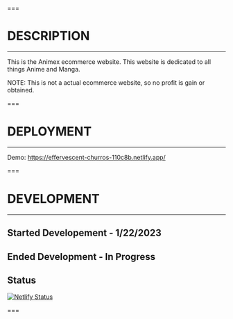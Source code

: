 ===

# DESCRIPTION

---

This is the Animex ecommerce website. This website is dedicated to all things Anime and Manga.

NOTE: This is not a actual ecommerce website, so no profit is gain or obtained.

===

# DEPLOYMENT

---

Demo: https://effervescent-churros-110c8b.netlify.app/

===

# DEVELOPMENT

---

## Started Developement - 1/22/2023

## Ended Development - In Progress

## Status

[![Netlify Status](https://api.netlify.com/api/v1/badges/8972a43d-2b00-4fc7-8659-813e73200751/deploy-status)](https://app.netlify.com/sites/effervescent-churros-110c8b/deploys)

===
